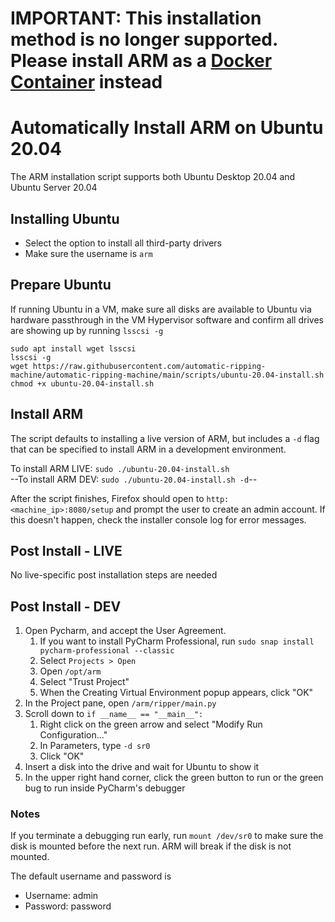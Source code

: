 # IMPORTANT: This installation method is no longer supported. Please install ARM as a [Docker Container](https://github.com/automatic-ripping-machine/automatic-ripping-machine/wiki/docker) instead

# Automatically Install ARM on Ubuntu 20.04
The ARM installation script supports both Ubuntu Desktop 20.04 and Ubuntu Server 20.04

## Installing Ubuntu
- Select the option to install all third-party drivers
- Make sure the username is `arm`

## Prepare Ubuntu
If running Ubuntu in a VM, make sure all disks are available to Ubuntu via hardware passthrough in the VM Hypervisor software and confirm all drives are showing up by running `lsscsi -g`

```
sudo apt install wget lsscsi
lsscsi -g
wget https://raw.githubusercontent.com/automatic-ripping-machine/automatic-ripping-machine/main/scripts/ubuntu-20.04-install.sh
chmod +x ubuntu-20.04-install.sh
```

## Install ARM
The script defaults to installing a live version of ARM, but includes a `-d` flag that can be specified to install ARM in a development environment.

To install ARM LIVE: `sudo ./ubuntu-20.04-install.sh`  
--To install ARM DEV: `sudo ./ubuntu-20.04-install.sh -d`--

After the script finishes, Firefox should open to `http:<machine_ip>:8080/setup` and prompt the user to create an admin account. If this doesn't happen, check the installer console log for error messages.

## Post Install - LIVE
No live-specific post installation steps are needed

## Post Install - DEV
1. Open Pycharm, and accept the User Agreement.
    1. If you want to install PyCharm Professional, run `sudo snap install pycharm-professional --classic`
    2. Select `Projects > Open`
    3. Open `/opt/arm`
    4. Select "Trust Project"
    5. When the Creating Virtual Environment popup appears, click "OK"
2. In the Project pane, open `/arm/ripper/main.py`
3. Scroll down to `if __name__ == "__main__":`
    1. Right click on the green arrow and select "Modify Run Configuration..."
    2. In Parameters, type `-d sr0`
    3. Click "OK"
4. Insert a disk into the drive and wait for Ubuntu to show it
5. In the upper right hand corner, click the green button to run or the green bug to run inside PyCharm's debugger

### Notes
If you terminate a debugging run early, run `mount /dev/sr0` to make sure the disk is mounted before the next run. ARM will break if the disk is not mounted. 

The default username and password is

- Username: admin 
- Password: password

